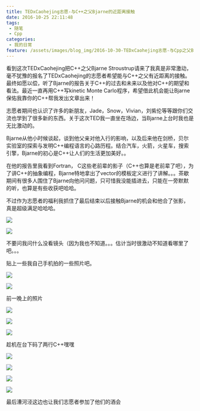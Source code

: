 ```yaml
---
title: TEDxCaohejing志愿-与C++之父Bjarne的近距离接触
date: 2016-10-25 22:11:48
tags:
 - 随笔
 - Cpp
categories:
 - 我的日常
feature: /assets/images/blog_img/2016-10-30-TEDxCaohejing志愿-与Cpp之父Bjarne的近距离接触/IMG_20161025_170702.jpg
---
```

看到这次TEDxCaohejing把C++之父Bjarne Stroustrup请来了我真是非常激动，毫不犹豫的报名了TEDxCaohejing的志愿者希望能与C++之父有近距离的接触。最终如愿以偿，听了Bjarne的报告关于C++的过去和未来以及他对C++的期望和看法。最近一直再用C++写kinetic Monte Carlo程序，希望借此机会能让Bjarne保佑我靠你的C++帮我发出文章出来！

志愿者期间也认识了许多的新朋友，Jade，Snow，Vivian，刘紫伦等等跟你们交流也学到了很多新的东西。关于这次TED我一直坐在场边，当Bjarne上台时我也是无比激动的。

<!-- more -->

Bjarne从他小时候谈起，谈到他父亲对他入行的影响，以及后来他在剑桥，贝尔实验室的探索与发明C++编程语言的心路历程。结合汽车，火箭，火星车，搜索引擎，Bjarne的初心是C++让人们的生活更加美好。。

在他的报告里我看到Fortran， C这些老前辈的影子（C++也算是老前辈了吧），为了讲C++的抽象编程，Bjarne特地拿出了vector的模板定义进行了讲解。。。茶歇期间有很多人围住了Bjarne向他问问题，只可惜我没能插进去，只能在一旁默默的听，也算是有些收获吧哈哈。

不过作为志愿者的福利我抓住了最后结束以后接触Bjarne的机会和他合了张影，真是超级满足哈哈哈。


![](/assets/images/blog_img/2016-10-30-TEDxCaohejing志愿-与Cpp之父Bjarne的近距离接触/IMG_20161025_170702.jpg)

![](/assets/images/blog_img/2016-10-30-TEDxCaohejing志愿-与Cpp之父Bjarne的近距离接触/IMG_20161025_170705.jpg)

不要问我问什么没看镜头（因为我也不知道。。。估计当时很激动不知道看哪里了吧。。。

贴上一些我自己手机拍的一些照片吧。

![](/assets/images/blog_img/2016-10-30-TEDxCaohejing志愿-与Cpp之父Bjarne的近距离接触/IMG_20161024_200128.jpg)

![](/assets/images/blog_img/2016-10-30-TEDxCaohejing志愿-与Cpp之父Bjarne的近距离接触/IMG_20161024_202859.jpg)

前一晚上的照片

![](/assets/images/blog_img/2016-10-30-TEDxCaohejing志愿-与Cpp之父Bjarne的近距离接触/IMG_20161025_103740.jpg)

![](/assets/images/blog_img/2016-10-30-TEDxCaohejing志愿-与Cpp之父Bjarne的近距离接触/IMG_20161025_115311.jpg)

![](/assets/images/blog_img/2016-10-30-TEDxCaohejing志愿-与Cpp之父Bjarne的近距离接触/IMG_20161025_140129.jpg)

趁机在台下码了两行C++嘿嘿

![](/assets/images/blog_img/2016-10-30-TEDxCaohejing志愿-与Cpp之父Bjarne的近距离接触/IMG_20161025_180050.jpg)

![](/assets/images/blog_img/2016-10-30-TEDxCaohejing志愿-与Cpp之父Bjarne的近距离接触/IMG_20161025_175538.jpg)

![](/assets/images/blog_img/2016-10-30-TEDxCaohejing志愿-与Cpp之父Bjarne的近距离接触/IMG_20161025_180243.jpg)

![](/assets/images/blog_img/2016-10-30-TEDxCaohejing志愿-与Cpp之父Bjarne的近距离接触/IMG_20161025_180706.jpg)

最后漕河泾这边也让我们志愿者参加了他们的酒会

